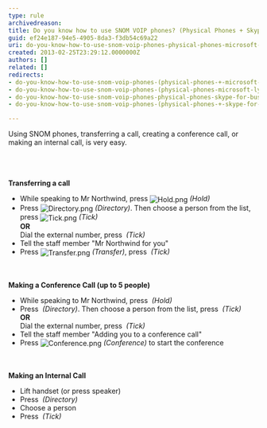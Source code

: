 ```yaml
---
type: rule
archivedreason: 
title: Do you know how to use SNOM VOIP phones? (Physical Phones + Skype for Business)
guid: ef24e187-94e5-4905-8da3-f3db54c69a22
uri: do-you-know-how-to-use-snom-voip-phones-physical-phones-microsoft-lync
created: 2013-02-25T23:29:12.0000000Z
authors: []
related: []
redirects:
- do-you-know-how-to-use-snom-voip-phones-(physical-phones-+-microsoft-lync)
- do-you-know-how-to-use-snom-voip-phones-(physical-phones-microsoft-lync)
- do-you-know-how-to-use-snom-voip-phones-physical-phones-skype-for-business
- do-you-know-how-to-use-snom-voip-phones-(physical-phones-+-skype-for-business)

---
```



Using SNOM phones, transferring a call, creating a conference call, or making an internal call,&#160;is very easy.<div><br></div>
<br><excerpt class='endintro'></excerpt><br>
<b>Transferring a call</b>
<div class="grey-box"><ul><li>While speaking to Mr Northwind, press 
         <img alt="Hold.png" src="/ITAndNetworking/Rules-to-Better-Lync/PublishingImages/Hold.png" style="vertical-align&#58;middle;" />
         <i>(Hold)</i></li><li>Press 
         <img alt="Directory.png" src="/ITAndNetworking/Rules-to-Better-Lync/PublishingImages/Directory.png" style="vertical-align&#58;middle;" />
         <i>(Directory)</i>. Then choose a person from the list, press 
         <img alt="Tick.png" src="/ITAndNetworking/Rules-to-Better-Lync/PublishingImages/Tick.png" style="vertical-align&#58;middle;" />
         <i>(Tick)</i><br>
         <b>OR</b><br>
         Dial the external number, press 
         <img src="/ITAndNetworking/Rules-to-Better-Lync/PublishingImages/Tick.png" alt="" style="vertical-align&#58;middle;" />
         <i>(Tick)</i></li><li>Tell the staff member &quot;Mr Northwind for you&quot;</li><li>Press 
         <img alt="Transfer.png" src="/ITAndNetworking/Rules-to-Better-Lync/PublishingImages/Transfer.png" style="vertical-align&#58;middle;" />
         <i>(Transfer)</i>, press 
         <img src="/ITAndNetworking/Rules-to-Better-Lync/PublishingImages/Tick.png" alt="" style="vertical-align&#58;middle;" />
         <i>(Tick)</i></li></ul></div><br>
<br>
<b>Making a Conference Call (up to 5 people)</b>
<div class="grey-box"><ul><li>While speaking to Mr Northwind, press 
         <img src="/ITAndNetworking/Rules-to-Better-Lync/PublishingImages/Hold.png" alt="" style="vertical-align&#58;middle;" />
         <i>(Hold)</i></li><li>Press 
         <img src="/ITAndNetworking/Rules-to-Better-Lync/PublishingImages/Directory.png" alt="" style="vertical-align&#58;middle;" />
         <i>(Directory)</i>. Then choose a person from the list, press 
         <img src="/ITAndNetworking/Rules-to-Better-Lync/PublishingImages/Tick.png" alt="" style="vertical-align&#58;middle;" />
         <i>(Tick)</i><br>
         <b>OR</b><br> Dial the external number, press 
         <img src="/ITAndNetworking/Rules-to-Better-Lync/PublishingImages/Tick.png" alt="" style="vertical-align&#58;middle;" />
         <i>(Tick)</i></li><li>Tell the staff member &quot;Adding you to a conference call&quot;</li><li>Press 
         <img alt="Conference.png" src="/ITAndNetworking/Rules-to-Better-Lync/PublishingImages/Conference.png" style="vertical-align&#58;middle;" />
         <i>(Conference)</i> to start the conference</li></ul></div><br><br>
<b>Making an Internal Call</b>
<div class="grey-box"><ul><li>Lift handset (or press speaker)</li><li>Press 
         <img src="/ITAndNetworking/Rules-to-Better-Lync/PublishingImages/Directory.png" alt="" style="vertical-align&#58;middle;" />
         <i>(Directory)</i></li><li>Choose a person</li><li>Press 
         <em></em> 
         <img src="/ITAndNetworking/Rules-to-Better-Lync/PublishingImages/Tick.png" alt="" style="vertical-align&#58;middle;" />
         <i>(Tick)</i>
         <p></p></li></ul></div>


